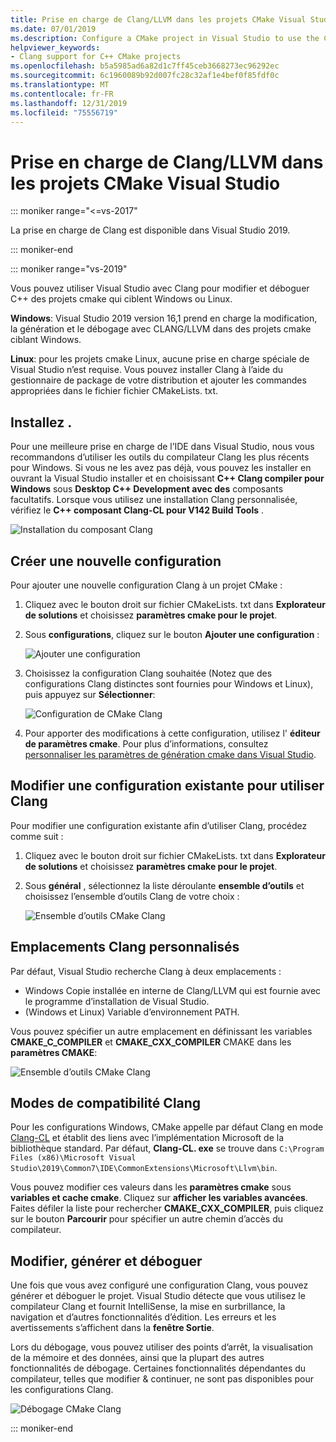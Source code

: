```yaml
---
title: Prise en charge de Clang/LLVM dans les projets CMake Visual Studio
ms.date: 07/01/2019
ms.description: Configure a CMake project in Visual Studio to use the Clang/LLVM toolchain.
helpviewer_keywords:
- Clang support for C++ CMake projects
ms.openlocfilehash: b5a5985ad6a82d1c7ff45ceb3668273ec96292ec
ms.sourcegitcommit: 6c1960089b92d007fc28c32af1e4bef0f85fdf0c
ms.translationtype: MT
ms.contentlocale: fr-FR
ms.lasthandoff: 12/31/2019
ms.locfileid: "75556719"
---
```

# <a name="clangllvm-support-in-visual-studio-cmake-projects"></a>Prise en charge de Clang/LLVM dans les projets CMake Visual Studio

::: moniker range="<=vs-2017"

La prise en charge de Clang est disponible dans Visual Studio 2019.

::: moniker-end

::: moniker range="vs-2019"

Vous pouvez utiliser Visual Studio avec Clang pour modifier et déboguer C++ des projets cmake qui ciblent Windows ou Linux.

**Windows**: Visual Studio 2019 version 16,1 prend en charge la modification, la génération et le débogage avec CLANG/LLVM dans des projets cmake ciblant Windows.

**Linux**: pour les projets cmake Linux, aucune prise en charge spéciale de Visual Studio n’est requise. Vous pouvez installer Clang à l’aide du gestionnaire de package de votre distribution et ajouter les commandes appropriées dans le fichier fichier CMakeLists. txt.

## <a name="install"></a>Installez .

Pour une meilleure prise en charge de l’IDE dans Visual Studio, nous vous recommandons d’utiliser les outils du compilateur Clang les plus récents pour Windows. Si vous ne les avez pas déjà, vous pouvez les installer en ouvrant la Visual Studio installer et en choisissant  **C++ Clang compiler pour Windows** sous **Desktop C++ Development avec des** composants facultatifs. Lorsque vous utilisez une installation Clang personnalisée, vérifiez le  **C++ composant Clang-CL pour V142 Build Tools** .

![Installation du composant Clang](media/clang-install-vs2019.png)

## <a name="create-a-new-configuration"></a>Créer une nouvelle configuration

Pour ajouter une nouvelle configuration Clang à un projet CMake :

1. Cliquez avec le bouton droit sur fichier CMakeLists. txt dans **Explorateur de solutions** et choisissez **paramètres cmake pour le projet**.

1. Sous **configurations**, cliquez sur le bouton **Ajouter une configuration** :

   ![Ajouter une configuration](media/cmake-add-config-icon.png)

1. Choisissez la configuration Clang souhaitée (Notez que des configurations Clang distinctes sont fournies pour Windows et Linux), puis appuyez sur **Sélectionner**:

   ![Configuration de CMake Clang](media/cmake-clang-configuration.png)

1. Pour apporter des modifications à cette configuration, utilisez l' **éditeur de paramètres cmake**. Pour plus d’informations, consultez [personnaliser les paramètres de génération cmake dans Visual Studio](customize-cmake-settings.md).

## <a name="modify-an-existing-configuration-to-use-clang"></a>Modifier une configuration existante pour utiliser Clang

Pour modifier une configuration existante afin d’utiliser Clang, procédez comme suit :

1. Cliquez avec le bouton droit sur fichier CMakeLists. txt dans **Explorateur de solutions** et choisissez **paramètres cmake pour le projet**.

1. Sous **général** , sélectionnez la liste déroulante **ensemble d’outils** et choisissez l’ensemble d’outils Clang de votre choix :

   ![Ensemble d’outils CMake Clang](media/cmake-clang-toolset.png)

## <a name="custom-clang-locations"></a>Emplacements Clang personnalisés

Par défaut, Visual Studio recherche Clang à deux emplacements :

- Windows Copie installée en interne de Clang/LLVM qui est fournie avec le programme d’installation de Visual Studio.
- (Windows et Linux) Variable d’environnement PATH.

Vous pouvez spécifier un autre emplacement en définissant les variables **CMAKE_C_COMPILER** et **CMAKE_CXX_COMPILER** CMAKE dans les **paramètres CMAKE**:

![Ensemble d’outils CMake Clang](media/clang-location-cmake.png)

## <a name="clang-compatibility-modes"></a>Modes de compatibilité Clang

Pour les configurations Windows, CMake appelle par défaut Clang en mode [Clang-CL](https://llvm.org/devmtg/2014-04/PDFs/Talks/clang-cl.pdf) et établit des liens avec l’implémentation Microsoft de la bibliothèque standard. Par défaut, **Clang-CL. exe** se trouve dans `C:\Program Files (x86)\Microsoft Visual Studio\2019\Common7\IDE\CommonExtensions\Microsoft\Llvm\bin`.

 Vous pouvez modifier ces valeurs dans les **paramètres cmake** sous **variables et cache cmake**. Cliquez sur **afficher les variables avancées**. Faites défiler la liste pour rechercher **CMAKE_CXX_COMPILER**, puis cliquez sur le bouton **Parcourir** pour spécifier un autre chemin d’accès du compilateur.

## <a name="edit-build-and-debug"></a>Modifier, générer et déboguer

Une fois que vous avez configuré une configuration Clang, vous pouvez générer et déboguer le projet. Visual Studio détecte que vous utilisez le compilateur Clang et fournit IntelliSense, la mise en surbrillance, la navigation et d’autres fonctionnalités d’édition. Les erreurs et les avertissements s’affichent dans la **fenêtre Sortie**.

Lors du débogage, vous pouvez utiliser des points d’arrêt, la visualisation de la mémoire et des données, ainsi que la plupart des autres fonctionnalités de débogage. Certaines fonctionnalités dépendantes du compilateur, telles que modifier & continuer, ne sont pas disponibles pour les configurations Clang.

![Débogage CMake Clang](media/clang-debug-visualize.png)

::: moniker-end
